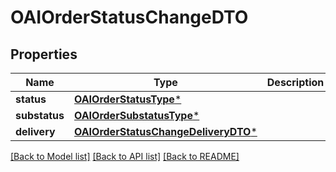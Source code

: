 # OAIOrderStatusChangeDTO

## Properties
Name | Type | Description | Notes
------------ | ------------- | ------------- | -------------
**status** | [**OAIOrderStatusType***](OAIOrderStatusType.md) |  | 
**substatus** | [**OAIOrderSubstatusType***](OAIOrderSubstatusType.md) |  | [optional] 
**delivery** | [**OAIOrderStatusChangeDeliveryDTO***](OAIOrderStatusChangeDeliveryDTO.md) |  | [optional] 

[[Back to Model list]](../README.md#documentation-for-models) [[Back to API list]](../README.md#documentation-for-api-endpoints) [[Back to README]](../README.md)


